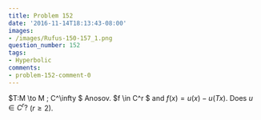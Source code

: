```yaml
---
title: Problem 152
date: '2016-11-14T18:13:43-08:00'
images:
- /images/Rufus-150-157_1.png
question_number: 152
tags:
- Hyperbolic
comments:
- problem-152-comment-0
---
```

$T:M \to M \; C^\infty $ Anosov. $f \in C^r $ and $f(x) = u(x) - u(Tx) .$ Does
$u \in C^r?$ ($r\geq 2$).

